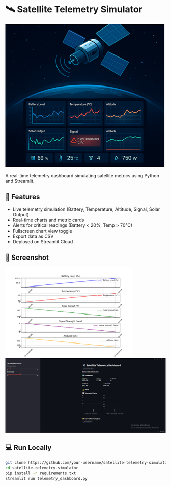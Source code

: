 # 🛰️ Satellite Telemetry Simulator
<img src="Satellite-Telemetry-Simulator/thumbnail.png" alt="Satellite Telemetry Simulator" width="500"/>

A real-time telemetry dashboard simulating satellite metrics using Python and Streamlit.

## 🚀 Features

- Live telemetry simulation (Battery, Temperature, Altitude, Signal, Solar Output)
- Real-time charts and metric cards
- Alerts for critical readings (Battery < 20%, Temp > 70°C)
- Fullscreen chart view toggle
- Export data as CSV
- Deployed on Streamlit Cloud

## 📸 Screenshot
<img src="Satellite-Telemetry-Simulator/Plots/live_plot.png" alt="chart" width="400"/> <img src="Satellite-Telemetry-Simulator/dashboard.png" alt="dashboard" width="600"/>


## 💻 Run Locally

```bash
git clone https://github.com/your-username/satellite-telemetry-simulator.git
cd satellite-telemetry-simulator
pip install -r requirements.txt
streamlit run telemetry_dashboard.py
